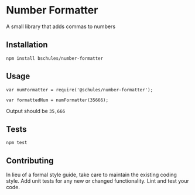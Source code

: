 Number Formatter
=========

A small library that adds commas to numbers

## Installation

  `npm install bschules/number-formatter`

## Usage

    var numFormatter = require('@schules/number-formatter');

    var formattedNum = numFormatter(35666);


  Output should be `35,666`


## Tests

  `npm test`

## Contributing

In lieu of a formal style guide, take care to maintain the existing coding style. Add unit tests for any new or changed functionality. Lint and test your code.
